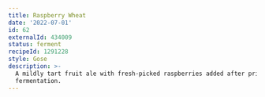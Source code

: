 ```yaml
---
title: Raspberry Wheat
date: '2022-07-01'
id: 62
externalId: 434009
status: ferment
recipeId: 1291228
style: Gose
description: >-
  A mildly tart fruit ale with fresh-picked raspberries added after primary
  fermentation.
---
```


